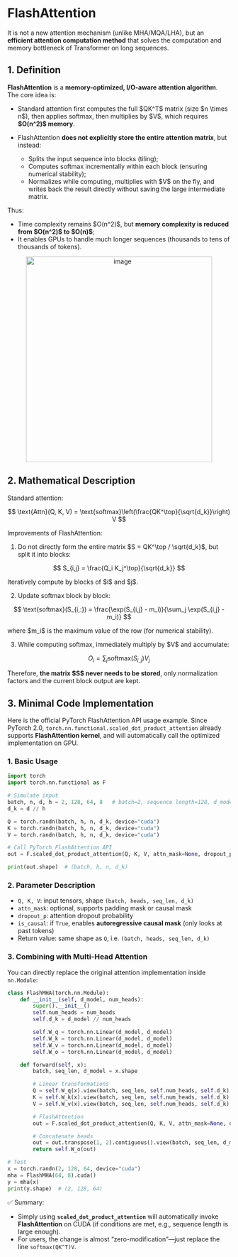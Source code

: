 # FlashAttention

It is not a new attention mechanism (unlike MHA/MQA/LHA), but an **efficient attention computation method** that solves the computation and memory bottleneck of Transformer on long sequences.

## 1. Definition

**FlashAttention** is a **memory-optimized, I/O-aware attention algorithm**. The core idea is:

* Standard attention first computes the full \$QK^T\$ matrix (size \$n \times n\$), then applies softmax, then multiplies by \$V\$, which requires **\$O(n^2)\$ memory**.
* FlashAttention **does not explicitly store the entire attention matrix**, but instead:

  * Splits the input sequence into blocks (tiling);
  * Computes softmax incrementally within each block (ensuring numerical stability);
  * Normalizes while computing, multiplies with \$V\$ on the fly, and writes back the result directly without saving the large intermediate matrix.

Thus:

* Time complexity remains \$O(n^2)\$, but **memory complexity is reduced from \$O(n^2)\$ to \$O(n)\$**;
* It enables GPUs to handle much longer sequences (thousands to tens of thousands of tokens).
<div align="center">
  <img width="420" height="463" alt="image" src="https://github.com/user-attachments/assets/df33e347-ff65-47a4-827d-9e6a432bfed9" />
</div>

## 2. Mathematical Description

Standard attention:

$$
\text{Attn}(Q, K, V) = \text{softmax}\left(\frac{QK^\top}{\sqrt{d_k}}\right) V
$$

Improvements of FlashAttention:

1. Do not directly form the entire matrix \$S = QK^\top / \sqrt{d\_k}\$, but split it into blocks:

$$
S_{i,j} = \frac{Q_i K_j^\top}{\sqrt{d_k}}
$$

Iteratively compute by blocks of \$i\$ and \$j\$.

2. Update softmax block by block:

$$
\text{softmax}(S_{i,:}) = \frac{\exp(S_{i,j} - m_i)}{\sum_j \exp(S_{i,j} - m_i)}
$$

where \$m\_i\$ is the maximum value of the row (for numerical stability).

3. While computing softmax, immediately multiply by \$V\$ and accumulate:

$$
O_i = \sum_j \text{softmax}(S_{i,j}) V_j
$$

Therefore, **the matrix \$S\$ never needs to be stored**, only normalization factors and the current block output are kept.

## 3. Minimal Code Implementation

Here is the official PyTorch FlashAttention API usage example. Since PyTorch 2.0, `torch.nn.functional.scaled_dot_product_attention` already supports **FlashAttention kernel**, and will automatically call the optimized implementation on GPU.

### 1. Basic Usage

```python
import torch
import torch.nn.functional as F

# Simulate input
batch, n, d, h = 2, 128, 64, 8   # batch=2, sequence length=128, d_model=64, 8 heads
d_k = d // h

Q = torch.randn(batch, h, n, d_k, device="cuda")
K = torch.randn(batch, h, n, d_k, device="cuda")
V = torch.randn(batch, h, n, d_k, device="cuda")

# Call PyTorch FlashAttention API
out = F.scaled_dot_product_attention(Q, K, V, attn_mask=None, dropout_p=0.0, is_causal=False)

print(out.shape)  # (batch, h, n, d_k)
```

### 2. Parameter Description

* `Q, K, V`: input tensors, shape `(batch, heads, seq_len, d_k)`
* `attn_mask`: optional, supports padding mask or causal mask
* `dropout_p`: attention dropout probability
* `is_causal`: if `True`, enables **autoregressive causal mask** (only looks at past tokens)
* Return value: same shape as `Q`, i.e. `(batch, heads, seq_len, d_k)`

### 3. Combining with Multi-Head Attention

You can directly replace the original attention implementation inside `nn.Module`:

```python
class FlashMHA(torch.nn.Module):
    def __init__(self, d_model, num_heads):
        super().__init__()
        self.num_heads = num_heads
        self.d_k = d_model // num_heads

        self.W_q = torch.nn.Linear(d_model, d_model)
        self.W_k = torch.nn.Linear(d_model, d_model)
        self.W_v = torch.nn.Linear(d_model, d_model)
        self.W_o = torch.nn.Linear(d_model, d_model)

    def forward(self, x):
        batch, seq_len, d_model = x.shape

        # Linear transformations
        Q = self.W_q(x).view(batch, seq_len, self.num_heads, self.d_k).transpose(1, 2)
        K = self.W_k(x).view(batch, seq_len, self.num_heads, self.d_k).transpose(1, 2)
        V = self.W_v(x).view(batch, seq_len, self.num_heads, self.d_k).transpose(1, 2)

        # FlashAttention
        out = F.scaled_dot_product_attention(Q, K, V, attn_mask=None, dropout_p=0.0)

        # Concatenate heads
        out = out.transpose(1, 2).contiguous().view(batch, seq_len, d_model)
        return self.W_o(out)

# Test
x = torch.randn(2, 128, 64, device="cuda")
mha = FlashMHA(64, 8).cuda()
y = mha(x)
print(y.shape)  # (2, 128, 64)
```

✅ Summary:

* Simply using **`scaled_dot_product_attention`** will automatically invoke **FlashAttention** on CUDA (if conditions are met, e.g., sequence length is large enough).
* For users, the change is almost “zero-modification”—just replace the line `softmax(QK^T)V`.


